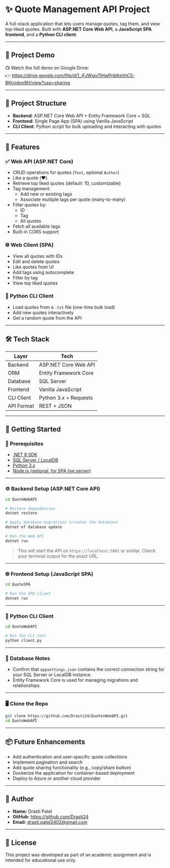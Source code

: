# ✨ Quote Management API Project

A full-stack application that lets users manage quotes, tag them, and view top-liked quotes. Built with **ASP.NET Core Web API**, a **JavaScript SPA frontend**, and a **Python CLI client**.

---

## 🎥 Project Demo

📺 Watch the full demo on Google Drive:  
👉 https://drive.google.com/file/d/1_jFJWiav11HwPnb6xhhC5-BKtvjdon9H/view?usp=sharing

---

## 🚀 Project Structure

- **Backend**: ASP.NET Core Web API + Entity Framework Core + SQL
- **Frontend**: Single Page App (SPA) using Vanilla JavaScript
- **CLI Client**: Python script for bulk uploading and interacting with quotes

---

## 🧠 Features

### ✅ Web API (ASP.NET Core)
- CRUD operations for quotes (`Text`, optional `Author`)
- Like a quote (❤️)
- Retrieve top liked quotes (default: 10, customizable)
- Tag management:
  - Add new or existing tags
  - Associate multiple tags per quote (many-to-many)
- Filter quotes by:
  - ID
  - Tag
  - All quotes
- Fetch all available tags
- Built-in CORS support

### 🌐 Web Client (SPA)
- View all quotes with IDs
- Edit and delete quotes
- Like quotes from UI
- Add tags using autocomplete
- Filter by tag
- View top liked quotes

### 🐍 Python CLI Client
- Load quotes from a `.txt` file (one-time bulk load)
- Add new quotes interactively
- Get a random quote from the API

---

## 🛠️ Tech Stack

| Layer       | Tech                      |
|-------------|---------------------------|
| Backend     | ASP.NET Core Web API      |
| ORM         | Entity Framework Core     |
| Database    | SQL Server                |
| Frontend    | Vanilla JavaScript        |
| CLI Client  | Python 3.x + Requests     |
| API Format  | REST + JSON               |

---

## 🧪 Getting Started

### 🔧 Prerequisites
- [.NET 8 SDK](https://dotnet.microsoft.com/download)
- [SQL Server / LocalDB](https://www.microsoft.com/en-us/sql-server/sql-server-downloads)
- [Python 3.x](https://www.python.org/)
- [Node.js (optional, for SPA live server)](https://nodejs.org/)

---

### ⚙️ Backend Setup (ASP.NET Core API)

```bash
cd QuoteWebAPI

# Restore dependencies
dotnet restore

# Apply database migrations (creates the database)
dotnet ef database update

# Run the Web API
dotnet run
```

> This will start the API on `https://localhost:5001` or similar. Check your terminal output for the exact URL.

---

### 🌐 Frontend Setup (JavaScript SPA)

```bash
cd QuoteSPA

# Run the SPA client
dotnet run

```

---

### 🐍 Python CLI Client

```bash
cd QuoteWebAPI

# Run the CLI tool
python client.py
```

---

### 🧩 Database Notes

- Confirm that `appsettings.json` contains the correct connection string for your SQL Server or LocalDB instance.
- Entity Framework Core is used for managing migrations and relationships.

---

### 🖥️ Clone the Repo

```bash
git clone https://github.com/Drasti24/QuotesWebAPI.git
cd QuoteWebAPI
```

---

## 📦 Future Enhancements

- Add authentication and user-specific quote collections
- Implement pagination and search
- Add quote sharing functionality (e.g., copy/share button)
- Dockerize the application for container-based deployment
- Deploy to Azure or another cloud provider

---

## 👤 Author

- **Name:** Drasti Patel  
- **GitHub:** https://github.com/Drasti24
- **Email:** drasti.patel2402@gmail.com

---

## 📝 License

This project was developed as part of an academic assignment and is intended for educational use only.
